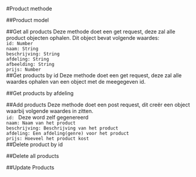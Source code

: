 #Product methode

##Product model

##Get all products
Deze methode doet een get request, deze zal alle product objecten ophalen. Dit object bevat volgende waardes:  
`id: Number`  
`naam: String`  
`beschrijving: String`  
`afdeling: String`  
`afbeelding: String`  
`prijs: Number`  
##Get products by id
Deze methode doet een get request, deze zal alle waardes ophalen van een object met de meegegeven id.



##Get products by afdeling

##Add products
Deze methode doet een post request, dit creër een object waarbij volgende waardes in zitten.  
`id: ` Deze word zelf gegenereerd  
`naam: Naam van het product`  
`beschrijving: Beschrijving van het product`  
`afdeling: Een afdeling(genre) voor het product`  
`prijs: Hoeveel het product kost`   
##Delete product by id

##Delete all products

##Update Products
